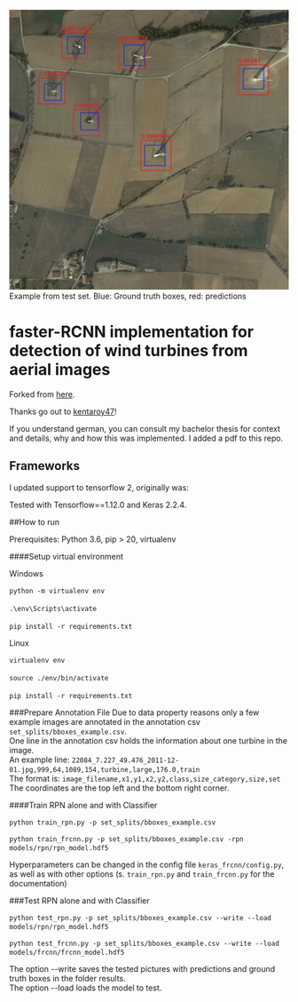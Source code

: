 ![image](https://github.com/Heyjuke58/frcnn-wind-turbine-detection/blob/master/images/example_res.jpg)
Example from test set. Blue: Ground truth boxes, red: predictions
# faster-RCNN implementation for detection of wind turbines from aerial images
Forked from [here](https://github.com/kentaroy47/frcnn-from-scratch-with-keras).

Thanks go out to [kentaroy47](https://github.com/kentaroy47)!

If you understand german, you can consult my bachelor thesis for context and details, why and how this was implemented. I added a pdf to this repo.

## Frameworks
I updated support to tensorflow 2, originally was:

Tested with Tensorflow==1.12.0 and Keras 2.2.4.

##How to run

Prerequisites: Python 3.6, pip > 20, virtualenv

####Setup virtual environment

Windows
```
python -m virtualenv env

.\env\Scripts\activate

pip install -r requirements.txt
```
Linux
```
virtualenv env

source ./env/bin/activate

pip install -r requirements.txt

```

###Prepare Annotation File
Due to data property reasons only a few example images are annotated in the annotation csv ``set_splits/bboxes_example.csv``.\
One line in the annotation csv holds the information about one turbine in the image.\
An example line: ``22084_7.227_49.476_2011-12-01.jpg,999,64,1089,154,turbine,large,176.0,train``\
The format is: ``image_filename,x1,y1,x2,y2,class,size_category,size,set``\
The coordinates are the top left and the bottom right corner.


####Train RPN alone and with Classifier
```
python train_rpn.py -p set_splits/bboxes_example.csv
```
```
python train_frcnn.py -p set_splits/bboxes_example.csv -rpn models/rpn/rpn_model.hdf5
```
Hyperparameters can be changed in the config file ``keras_frcnn/config.py``, as well as with other options (s. `train_rpn.py` and `train_frcnn.py` for the documentation)

###Test RPN alone and with Classifier
```
python test_rpn.py -p set_splits/bboxes_example.csv --write --load models/rpn/rpn_model.hdf5
```
```
python test_frcnn.py -p set_splits/bboxes_example.csv --write --load models/frcnn/frcnn_model.hdf5
```
The option --write saves the tested pictures with predictions and ground truth boxes in the folder results.\
The option --load loads the model to test.



